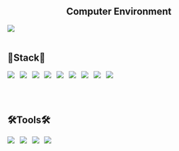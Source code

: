 <!--![header](https://capsule-render.vercel.app/api?type=soft&color=hexcode&text=Hello_My_Github😄&fontColor=B5B4B4)-->



 ## <center>Computer Environment</center>
 
<img src="https://img.shields.io/badge/mac OS-000000?style=for-the-badge&logo=macOS&logoColor=white"/>

<br>
<br>

 ##  __🤖Stack🤖__

<img src="https://img.shields.io/badge/JAVA-007396?style=for-the-badge&logo=java&logoColor=white"> &nbsp; <img src="https://img.shields.io/badge/HTML5-E34F26?style=for-the-badge&logo=HTML5&logoColor=white"/> &nbsp; <img src="https://img.shields.io/badge/CSS3-1572B6?style=for-the-badge&logo=CSS3&logoColor=white"/> &nbsp; 
<img src="https://img.shields.io/badge/JavaScript-F7DF1E?style=for-the-badge&logo=JavaScript&logoColor=black"/> &nbsp; <img src="https://img.shields.io/badge/jquery-0769AD?style=for-the-badge&logo=jquery&logoColor=white"> &nbsp; <img src="https://img.shields.io/badge/Spring-6DB33F?style=for-the-badge&logo=Spring&logoColor=white"/> &nbsp; 
<img src="https://img.shields.io/badge/oracle-F80000?style=for-the-badge&logo=oracle&logoColor=white"> &nbsp; <img src="https://img.shields.io/badge/mysql-4479A1?style=for-the-badge&logo=mysql&logoColor=white"> &nbsp; <img src="https://img.shields.io/badge/github-181717?style=for-the-badge&logo=github&logoColor=white">

<br>
<br>

 ## __🛠Tools🛠__

<img src="https://img.shields.io/badge/IntelliJ IDEA-000000?style=for-the-badge&logo=IntelliJ IDEA&logoColor=#000000"/> &nbsp; <img src="https://img.shields.io/badge/Eclipse IDE-2C2255?style=for-the-badge&logo=Eclipse IDE&logoColor=#2C2255"/> &nbsp; <img src="https://img.shields.io/badge/Visual Studio Code-007ACC?style=for-the-badge&logo=Visual Studio Code&logoColor=#007ACC"/> &nbsp; <img src="https://img.shields.io/badge/apache tomcat-F8DC75?style=for-the-badge&logo=apachetomcat&logoColor=black">













<!--
**b-mokk/b-mokk** is a ✨ _special_ ✨ repository because its `README.md` (this file) appears on your GitHub profile.

Here are some ideas to get you started:

- 🔭 I’m currently working on ...
- 🌱 I’m currently learning ...
- 👯 I’m looking to collaborate on ...
- 🤔 I’m looking for help with ...
- 💬 Ask me about ...
- 📫 How to reach me: ...
- 😄 Pronouns: ...
- ⚡ Fun fact: ...
-->
